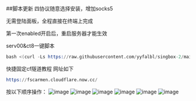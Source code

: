 ##脚本更新 四协议随意选择安装，增加socks5

无需登陆面板，全程直接在终端上完成

第一次enabled开启后，重启服务器才能生效

serv00&ct8一键脚本
```s
bash <(curl -Ls https://raw.githubusercontent.com/yyfalbl/singbox-2/main/sing-box.sh)
```

快捷固定cf隧道教程 网址如下
```s
https://fscarmen.cloudflare.now.cc/
```
按以下顺序操作：
![image](https://github.com/user-attachments/assets/c306a9c5-049e-4cb0-8669-d6ec345e4456)
![image](https://github.com/user-attachments/assets/6b50f68e-3b25-42d6-b082-52c7a482062b)
![image](https://github.com/user-attachments/assets/c9e05cdb-c5df-414b-a94f-da284f098a46)
![image](https://github.com/user-attachments/assets/cb7ecc92-9884-4c06-a68e-a4578fd7f6f0)
![image](https://github.com/user-attachments/assets/1ec47c30-ee12-4ced-a577-02058bd3f46e)
![image](https://github.com/user-attachments/assets/c86070b0-adc8-40c5-ba79-06f07658348f)





